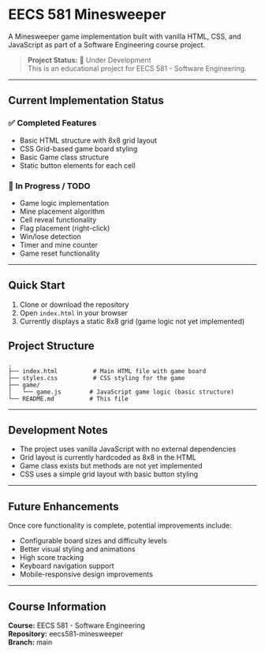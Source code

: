 # EECS 581 Minesweeper

A Minesweeper game implementation built with vanilla HTML, CSS, and JavaScript as part of a Software Engineering course project.

> **Project Status:** 🚧 Under Development  
> This is an educational project for EECS 581 - Software Engineering.

---

## Current Implementation Status

### ✅ Completed Features
- Basic HTML structure with 8x8 grid layout
- CSS Grid-based game board styling
- Basic Game class structure
- Static button elements for each cell

### 🚧 In Progress / TODO
- Game logic implementation
- Mine placement algorithm
- Cell reveal functionality
- Flag placement (right-click)
- Win/lose detection
- Timer and mine counter
- Game reset functionality

---

## Quick Start

1. Clone or download the repository
2. Open `index.html` in your browser
3. Currently displays a static 8x8 grid (game logic not yet implemented)

## Project Structure

```text
.
├── index.html          # Main HTML file with game board
├── styles.css          # CSS styling for the game
├── game/
│   └── game.js        # JavaScript game logic (basic structure)
└── README.md          # This file
```

---

## Development Notes

- The project uses vanilla JavaScript with no external dependencies
- Grid layout is currently hardcoded as 8x8 in the HTML
- Game class exists but methods are not yet implemented
- CSS uses a simple grid layout with basic button styling

---

## Future Enhancements

Once core functionality is complete, potential improvements include:
- Configurable board sizes and difficulty levels
- Better visual styling and animations
- High score tracking
- Keyboard navigation support
- Mobile-responsive design improvements

---

## Course Information

**Course:** EECS 581 - Software Engineering  
**Repository:** eecs581-minesweeper  
**Branch:** main
